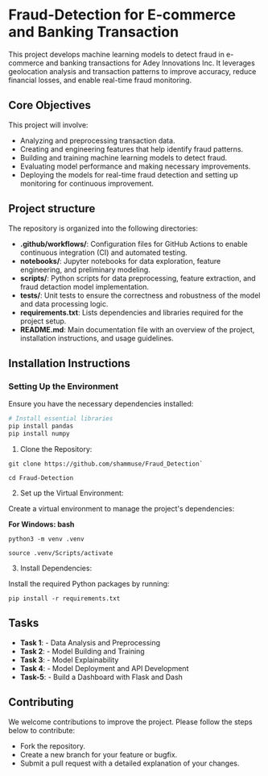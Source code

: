# Fraud-Detection for E-commerce and Banking Transaction
This project develops machine learning models to detect fraud in e-commerce and banking transactions for Adey Innovations Inc. It leverages geolocation analysis and transaction patterns to improve accuracy, reduce financial losses, and enable real-time fraud monitoring.

## Core Objectives
This project will involve:
- Analyzing and preprocessing transaction data.
- Creating and engineering features that help identify fraud patterns.
- Building and training machine learning models to detect fraud.
- Evaluating model performance and making necessary improvements.
- Deploying the models for real-time fraud detection and setting up monitoring for continuous improvement.
  
## Project structure

The repository is organized into the following directories:

- **.github/workflows/**: Configuration files for GitHub Actions to enable continuous integration (CI) and automated testing.
- **notebooks/**: Jupyter notebooks for data exploration, feature engineering, and preliminary modeling.
- **scripts/**: Python scripts for data preprocessing, feature extraction, and fraud detaction model implementation.
- **tests/**: Unit tests to ensure the correctness and robustness of the model and data processing logic.
- **requirements.txt**: Lists dependencies and libraries required for the project setup.
- **README.md**: Main documentation file with an overview of the project, installation instructions, and usage guidelines.


## Installation Instructions

### Setting Up the Environment
Ensure you have the necessary dependencies installed:

```bash
# Install essential libraries
pip install pandas
pip install numpy

```

1. Clone the Repository:
>>>>
    git clone https://github.com/shammuse/Fraud_Detection`

    cd Fraud-Detection
>>>>

2. Set up the Virtual Environment:

Create a virtual environment to manage the project's dependencies:

**For Windows: bash**

>>>
    python3 -m venv .venv

    source .venv/Scripts/activate  
>>>


3. Install Dependencies:

Install the required Python packages by running:
>>>
    pip install -r requirements.txt
>>>
## Tasks

- **Task 1**: - Data Analysis and Preprocessing
- **Task 2**: - Model Building and Training 
- **Task 3**: - Model Explainability
- **Task 4**: - Model Deployment and API Development
- **Task-5**: - Build a Dashboard with Flask and Dash

## Contributing
 We welcome contributions to improve the project. Please follow the steps below to contribute:

- Fork the repository.
- Create a new branch for your feature or bugfix.
- Submit a pull request with a detailed explanation of your changes.
